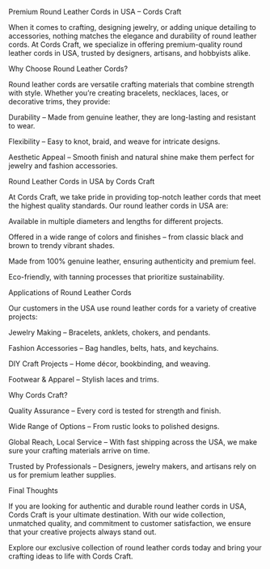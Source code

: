 Premium Round Leather Cords in USA – Cords Craft

When it comes to crafting, designing jewelry, or adding unique detailing to accessories, nothing matches the elegance and durability of round leather cords. At Cords Craft, we specialize in offering premium-quality round leather cords in USA, trusted by designers, artisans, and hobbyists alike.


Why Choose Round Leather Cords?

Round leather cords are versatile crafting materials that combine strength with style. Whether you’re creating bracelets, necklaces, laces, or decorative trims, they provide:

Durability – Made from genuine leather, they are long-lasting and resistant to wear.

Flexibility – Easy to knot, braid, and weave for intricate designs.

Aesthetic Appeal – Smooth finish and natural shine make them perfect for jewelry and fashion accessories.


Round Leather Cords in USA by Cords Craft

At Cords Craft, we take pride in providing top-notch leather cords that meet the highest quality standards. Our round leather cords in USA are:

Available in multiple diameters and lengths for different projects.

Offered in a wide range of colors and finishes – from classic black and brown to trendy vibrant shades.

Made from 100% genuine leather, ensuring authenticity and premium feel.

Eco-friendly, with tanning processes that prioritize sustainability.


Applications of Round Leather Cords

Our customers in the USA use round leather cords for a variety of creative projects:

Jewelry Making – Bracelets, anklets, chokers, and pendants.

Fashion Accessories – Bag handles, belts, hats, and keychains.

DIY Craft Projects – Home décor, bookbinding, and weaving.

Footwear & Apparel – Stylish laces and trims.


Why Cords Craft?

Quality Assurance – Every cord is tested for strength and finish.

Wide Range of Options – From rustic looks to polished designs.

Global Reach, Local Service – With fast shipping across the USA, we make sure your crafting materials arrive on time.

Trusted by Professionals – Designers, jewelry makers, and artisans rely on us for premium leather supplies.


Final Thoughts

If you are looking for authentic and durable round leather cords in USA, Cords Craft is your ultimate destination. With our wide collection, unmatched quality, and commitment to customer satisfaction, we ensure that your creative projects always stand out.

 Explore our exclusive collection of round leather cords today and bring your crafting ideas to life with Cords Craft.
